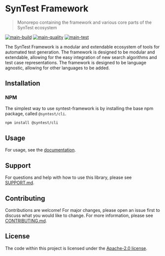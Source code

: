 # SynTest Framework

> Monorepo containing the framework and various core parts of the SynTest ecosystem

[![main-build](https://github.com/syntest-framework/syntest-framework/actions/workflows/main-build.yml/badge.svg)](https://github.com/syntest-framework/syntest-framework/actions/workflows/main-build.yml)
[![main-quality](https://github.com/syntest-framework/syntest-framework/actions/workflows/main-quality.yml/badge.svg)](https://github.com/syntest-framework/syntest-framework/actions/workflows/main-quality.yml)
[![main-test](https://github.com/syntest-framework/syntest-framework/actions/workflows/main-test.yml/badge.svg)](https://github.com/syntest-framework/syntest-framework/actions/workflows/main-test.yml)

The SynTest Framework is a modular and extendable ecosystem of tools for automated test generation. The framework is designed to be modular and extendable, allowing for the easy integration of new search algorithms and test case representations. The framework is designed to be language agnostic, allowing for other languages to be added.

## Installation

### NPM

The simplest way to use syntest-framework is by installing the base npm package, called `@syntest/cli`.

```bash
npm install @syntest/cli
```

## Usage

For usage, see the [documentation](https://www.syntest.org/docs).

## Support

For questions and help with how to use this library, please see [SUPPORT.md](SUPPORT.md).

## Contributing

Contributions are welcome! For major changes, please open an issue first to discuss what you would like to change. For more information, please see [CONTRIBUTING.md](CONTRIBUTING.md).

## License

The code within this project is licensed under the [Apache-2.0 license](LICENSE).
